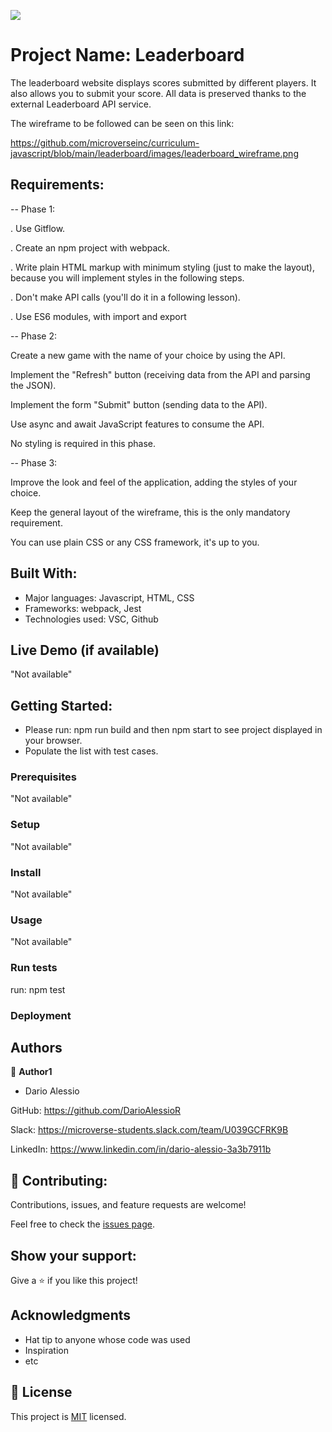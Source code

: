 ![](https://img.shields.io/badge/Microverse-blueviolet)

# Project Name: Leaderboard

The leaderboard website displays scores submitted by different players. It also allows you to submit your score. All data is preserved thanks to the external Leaderboard API service.

The wireframe to be followed can be seen on this link:

https://github.com/microverseinc/curriculum-javascript/blob/main/leaderboard/images/leaderboard_wireframe.png

## Requirements:

-- Phase 1:

. Use Gitflow.

. Create an npm project with webpack.

. Write plain HTML markup with minimum styling (just to make the layout), because you will implement styles in the following steps.

. Don't make API calls (you'll do it in a following lesson).

. Use ES6 modules, with import and export


-- Phase 2:

Create a new game with the name of your choice by using the API.

Implement the "Refresh" button (receiving data from the API and parsing the JSON).

Implement the form "Submit" button (sending data to the API).

Use async and await JavaScript features to consume the API.

No styling is required in this phase.


-- Phase 3:

Improve the look and feel of the application, adding the styles of your choice.

Keep the general layout of the wireframe, this is the only mandatory requirement.

You can use plain CSS or any CSS framework, it's up to you.

## Built With:

- Major languages: Javascript, HTML, CSS
- Frameworks: webpack, Jest
- Technologies used: VSC, Github

## Live Demo (if available)

"Not available"

## Getting Started:

- Please run: npm run build and then npm start to see project displayed in your browser.
- Populate the list with test cases.

### Prerequisites

"Not available"

### Setup

"Not available"

### Install

"Not available"

### Usage

"Not available"

### Run tests

run: npm test

### Deployment



## Authors

👤 **Author1**

- Dario Alessio

GitHub: https://github.com/DarioAlessioR

Slack: https://microverse-students.slack.com/team/U039GCFRK9B

LinkedIn: https://www.linkedin.com/in/dario-alessio-3a3b7911b


## 🤝 Contributing:

Contributions, issues, and feature requests are welcome!

Feel free to check the [issues page](../../issues/).

## Show your support:

Give a ⭐️ if you like this project!

## Acknowledgments

- Hat tip to anyone whose code was used
- Inspiration
- etc

## 📝 License

This project is [MIT](./MIT.md) licensed.

